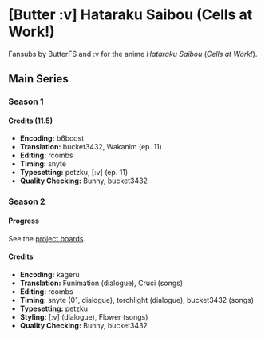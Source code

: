 # \[Butter :v] Hataraku Saibou (Cells at Work!)

Fansubs by ButterFS and :v for the anime _Hataraku Saibou_ (_Cells at Work!_).

## Main Series

### Season 1

#### Credits (11.5)

* **Encoding:** b6boost
* **Translation:** bucket3432, Wakanim (ep. 11)
* **Editing:** rcombs
* **Timing:** snyte
* **Typesetting:** petzku, \[:v] (ep. 11)
* **Quality Checking:** Bunny, bucket3432

### Season 2

#### Progress

See the [project boards](https://github.com/butterfansubs/hataraku-saibou/projects).

#### Credits

* **Encoding:** kageru
* **Translation:** Funimation (dialogue), Cruci (songs)
* **Editing:** rcombs
* **Timing:** snyte (01, dialogue), torchlight (dialogue), bucket3432 (songs)
* **Typesetting:** petzku
* **Styling:** \[:v] (dialogue), Flower (songs)
* **Quality Checking:** Bunny, bucket3432
